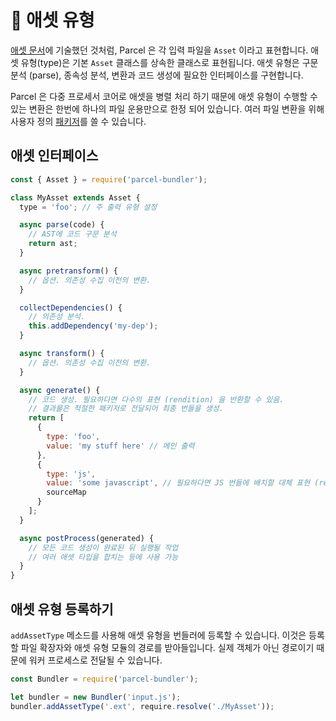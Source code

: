 # 📝 애셋 유형

[애셋 문서](assets.html)에 기술했던 것처럼, Parcel 은 각 입력 파일을 `Asset` 이라고 표현합니다. 애셋 유형(type)은 기본 `Asset` 클래스를 상속한 클래스로 표현됩니다. 애셋 유형은 구문 분석 (parse), 종속성 분석, 변환과 코드 생성에 필요한 인터페이스를 구현합니다.

Parcel 은 다중 프로세서 코어로 애셋을 병렬 처리 하기 때문에 애셋 유형이 수행할 수 있는 변환은 한번에 하나의 파일 운용만으로 한정 되어 있습니다. 여러 파일 변환을 위해 사용자 정의 [패키저](packagers.html)를 쓸 수 있습니다.

## 애셋 인터페이스

```javascript
const { Asset } = require('parcel-bundler');

class MyAsset extends Asset {
  type = 'foo'; // 주 출력 유형 설정

  async parse(code) {
    // AST에 코드 구문 분석
    return ast;
  }

  async pretransform() {
    // 옵션. 의존성 수집 이전의 변환.
  }

  collectDependencies() {
    // 의존성 분석.
    this.addDependency('my-dep');
  }

  async transform() {
    // 옵션. 의존성 수집 이전의 변환.
  }

  async generate() {
    // 코드 생성. 필요하다면 다수의 표현 (rendition) 을 반환할 수 있음.
    // 결과물은 적절한 패키저로 전달되어 최종 번들을 생성.
    return [
      {
        type: 'foo',
        value: 'my stuff here' // 메인 출력
      },
      {
        type: 'js',
        value: 'some javascript', // 필요하다면 JS 번들에 배치할 대체 표현 (rendition)
        sourceMap
      }
    ];
  }

  async postProcess(generated) {
    // 모든 코드 생성이 완료된 뒤 실행될 작업
    // 여러 애셋 타입을 합치는 등에 사용 가능
  }
}
```

## 애셋 유형 등록하기

`addAssetType` 메소드를 사용해 애셋 유형을 번들러에 등록할 수 있습니다. 이것은 등록할 파일 확장자와 애셋 유형 모듈의 경로를 받아들입니다. 실제 객체가 아닌 경로이기 때문에 워커 프로세스로 전달될 수 있습니다.

```javascript
const Bundler = require('parcel-bundler');

let bundler = new Bundler('input.js');
bundler.addAssetType('.ext', require.resolve('./MyAsset'));
```
